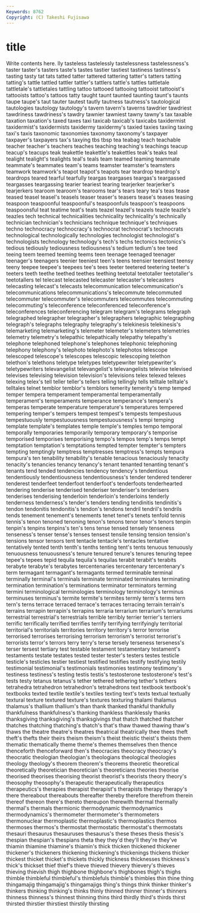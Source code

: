 ```yaml
---
Keywords: 8762 
Copyright: (C) Takeshi Fujisawa
---
```


# title

Write contents here.
lly tasteless tastelessly tastelessness tastelessness's taster taster's tasters taste's tastes
tastier tastiest tastiness tastiness's tasting tasty tat tats tatted tatter
tattered tattering tatter's tatters tatting tatting's tattle tattled tattler tattler's
tattlers tattle's tattles tattletale tattletale's tattletales tattling tattoo tattooed tattooing
tattooist tattooist's tattooists tattoo's tattoos tatty taught taunt taunted taunting
taunt's taunts taupe taupe's taut tauter tautest tautly tautness tautness's
tautological tautologies tautology tautology's tavern tavern's taverns tawdrier tawdriest tawdriness
tawdriness's tawdry tawnier tawniest tawny tawny's tax taxable taxation taxation's
taxed taxes taxi taxicab taxicab's taxicabs taxidermist taxidermist's taxidermists taxidermy
taxidermy's taxied taxies taxiing taxing taxi's taxis taxonomic taxonomies taxonomy
taxonomy's taxpayer taxpayer's taxpayers tax's taxying tbs tbsp tea teabag
teach teachable teacher teacher's teachers teaches teaching teaching's teachings teacup
teacup's teacups teak teakettle teakettle's teakettles teak's teaks teal tealight
tealight's tealights teal's teals team teamed teaming teammate teammate's teammates
team's teams teamster teamster's teamsters teamwork teamwork's teapot teapot's teapots
tear teardrop teardrop's teardrops teared tearful tearfully teargas teargases teargas's
teargassed teargasses teargassing tearier teariest tearing tearjerker tearjerker's tearjerkers tearoom
tearoom's tearooms tear's tears teary tea's teas tease teased teasel
teasel's teasels teaser teaser's teasers tease's teases teasing teaspoon teaspoonful
teaspoonful's teaspoonfuls teaspoon's teaspoons teaspoonsful teat teatime teat's teats teazel
teazel's teazels teazle teazle's teazles tech technical technicalities technicality technicality's
technically technician technician's technicians technique technique's techniques techno technocracy technocracy's
technocrat technocrat's technocrats technological technologically technologies technologist technologist's technologists technology
technology's tech's techs tectonics tectonics's tedious tediously tediousness tediousness's tedium
tedium's tee teed teeing teem teemed teeming teems teen teenage
teenaged teenager teenager's teenagers teenier teeniest teen's teens teensier teensiest
teensy teeny teepee teepee's teepees tee's tees teeter teetered teetering
teeter's teeters teeth teethe teethed teethes teething teetotal teetotaller teetotaller's
teetotallers tel telecast telecasted telecaster telecaster's telecasters telecasting telecast's telecasts
telecommunication telecommunication's telecommunications telecommunications's telecommute telecommuted telecommuter telecommuter's telecommuters telecommutes
telecommuting telecommuting's teleconference teleconferenced teleconference's teleconferences teleconferencing telegram telegram's telegrams
telegraph telegraphed telegrapher telegrapher's telegraphers telegraphic telegraphing telegraph's telegraphs telegraphy
telegraphy's telekinesis telekinesis's telemarketing telemarketing's telemeter telemeter's telemeters telemetries telemetry
telemetry's telepathic telepathically telepathy telepathy's telephone telephoned telephone's telephones telephonic
telephoning telephony telephony's telephoto telephoto's telephotos telescope telescoped telescope's telescopes
telescopic telescoping telethon telethon's telethons teletype teletypes teletypewriter teletypewriter's teletypewriters
televangelist televangelist's televangelists televise televised televises televising television television's televisions
telex telexed telexes telexing telex's tell teller teller's tellers telling
tellingly tells telltale telltale's telltales telnet temblor temblor's temblors temerity
temerity's temp temped temper tempera temperament temperamental temperamentally temperament's temperaments
temperance temperance's tempera's temperas temperate temperature temperature's temperatures tempered tempering
temper's tempers tempest tempest's tempests tempestuous tempestuously tempestuousness tempestuousness's tempi
temping template template's templates temple temple's temples tempo temporal temporally
temporaries temporarily temporary temporary's temporise temporised temporises temporising tempo's tempos
temp's temps tempt temptation temptation's temptations tempted tempter tempter's tempters
tempting temptingly temptress temptresses temptress's tempts tempura tempura's ten tenability
tenability's tenable tenacious tenaciously tenacity tenacity's tenancies tenancy tenancy's tenant
tenanted tenanting tenant's tenants tend tended tendencies tendency tendency's tendentious
tendentiously tendentiousness tendentiousness's tender tendered tenderer tenderest tenderfeet tenderfoot tenderfoot's
tenderfoots tenderhearted tendering tenderise tenderised tenderiser tenderiser's tenderisers tenderises tenderising
tenderloin tenderloin's tenderloins tenderly tenderness tenderness's tender's tenders tending tendinitis
tendinitis's tendon tendonitis tendonitis's tendon's tendons tendril tendril's tendrils tends
tenement tenement's tenements tenet tenet's tenets tenfold tennis tennis's tenon
tenoned tenoning tenon's tenons tenor tenor's tenors tenpin tenpin's tenpins
tenpins's ten's tens tense tensed tensely tenseness tenseness's tenser tense's
tenses tensest tensile tensing tension tension's tensions tensor tensors tent
tentacle tentacle's tentacles tentative tentatively tented tenth tenth's tenths tenting
tent's tents tenuous tenuously tenuousness tenuousness's tenure tenured tenure's tenures
tenuring tepee tepee's tepees tepid tequila tequila's tequilas terabit terabit's
terabits terabyte terabyte's terabytes tercentenaries tercentenary tercentenary's term termagant termagant's
termagants termed terminable terminal terminally terminal's terminals terminate terminated terminates
terminating termination termination's terminations terminator terminators terming termini terminological terminologies
terminology terminology's terminus terminuses terminus's termite termite's termites termly term's
terms tern tern's terns terrace terraced terrace's terraces terracing terrain
terrain's terrains terrapin terrapin's terrapins terraria terrarium terrarium's terrariums terrestrial
terrestrial's terrestrials terrible terribly terrier terrier's terriers terrific terrifically terrified
terrifies terrify terrifying terrifyingly territorial territorial's territorials territories territory territory's
terror terrorise terrorised terrorises terrorising terrorism terrorism's terrorist terrorist's terrorists
terror's terrors terry terry's terse tersely terseness terseness's terser tersest
tertiary test testable testament testamentary testament's testaments testate testates tested
tester tester's testers testes testicle testicle's testicles testier testiest testified
testifies testify testifying testily testimonial testimonial's testimonials testimonies testimony testimony's
testiness testiness's testing testis testis's testosterone testosterone's test's tests testy
tetanus tetanus's tether tethered tethering tether's tethers tetrahedra tetrahedron tetrahedron's
tetrahedrons text textbook textbook's textbooks texted textile textile's textiles texting
text's texts textual textually textural texture textured texture's textures texturing
thalami thalamus thalamus's thallium thallium's than thank thanked thankful thankfully
thankfulness thankfulness's thanking thankless thanklessly thanks thanksgiving thanksgiving's thanksgivings that
thatch thatched thatcher thatches thatching thatching's thatch's that's thaw thawed
thawing thaw's thaws the theatre theatre's theatres theatrical theatrically thee
thees theft theft's thefts their theirs theism theism's theist theistic
theist's theists them thematic thematically theme theme's themes themselves then
thence thenceforth thenceforward then's theocracies theocracy theocracy's theocratic theologian theologian's
theologians theological theologies theology theology's theorem theorem's theorems theoretic theoretical
theoretically theoretician theoretician's theoreticians theories theorise theorised theorises theorising theorist
theorist's theorists theory theory's theosophy theosophy's therapeutic therapeutically therapeutics therapeutics's
therapies therapist therapist's therapists therapy therapy's there thereabout thereabouts thereafter
thereby therefore therefrom therein thereof thereon there's thereto thereupon therewith
thermal thermally thermal's thermals thermionic thermodynamic thermodynamics thermodynamics's thermometer thermometer's
thermometers thermonuclear thermoplastic thermoplastic's thermoplastics thermos thermoses thermos's thermostat thermostatic
thermostat's thermostats thesauri thesaurus thesauruses thesaurus's these theses thesis thesis's
thespian thespian's thespians theta they they'd they'll they're they've thiamin
thiamine thiamine's thiamin's thick thicken thickened thickener thickener's thickeners thickening
thickening's thickenings thickens thicker thickest thicket thicket's thickets thickly thickness
thicknesses thickness's thick's thickset thief thief's thieve thieved thievery thievery's
thieves thieving thievish thigh thighbone thighbone's thighbones thigh's thighs thimble
thimbleful thimbleful's thimblefuls thimble's thimbles thin thine thing thingamajig thingamajig's
thingamajigs thing's things think thinker thinker's thinkers thinking thinking's thinks
thinly thinned thinner thinner's thinners thinness thinness's thinnest thinning thins
third thirdly third's thirds thirst thirsted thirstier thirstiest thirstily thirsting
